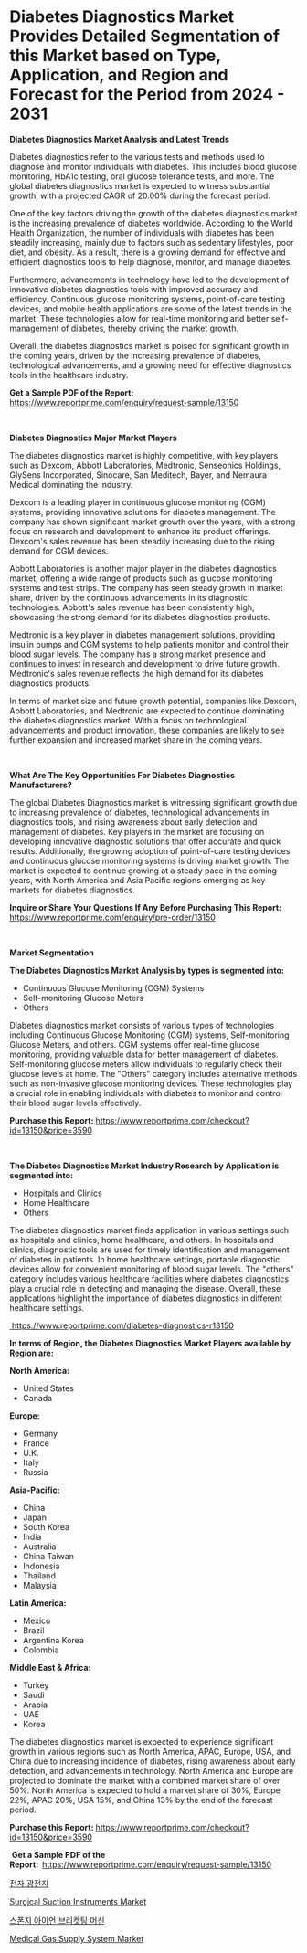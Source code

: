 <p><h1>Diabetes Diagnostics Market Provides Detailed Segmentation of this Market based on Type, Application, and Region and Forecast for the Period from 2024 - 2031</h1></p><p><strong>Diabetes Diagnostics Market Analysis and Latest Trends</strong></p>
<p><p>Diabetes diagnostics refer to the various tests and methods used to diagnose and monitor individuals with diabetes. This includes blood glucose monitoring, HbA1c testing, oral glucose tolerance tests, and more. The global diabetes diagnostics market is expected to witness substantial growth, with a projected CAGR of 20.00% during the forecast period.</p><p>One of the key factors driving the growth of the diabetes diagnostics market is the increasing prevalence of diabetes worldwide. According to the World Health Organization, the number of individuals with diabetes has been steadily increasing, mainly due to factors such as sedentary lifestyles, poor diet, and obesity. As a result, there is a growing demand for effective and efficient diagnostics tools to help diagnose, monitor, and manage diabetes.</p><p>Furthermore, advancements in technology have led to the development of innovative diabetes diagnostics tools with improved accuracy and efficiency. Continuous glucose monitoring systems, point-of-care testing devices, and mobile health applications are some of the latest trends in the market. These technologies allow for real-time monitoring and better self-management of diabetes, thereby driving the market growth.</p><p>Overall, the diabetes diagnostics market is poised for significant growth in the coming years, driven by the increasing prevalence of diabetes, technological advancements, and a growing need for effective diagnostics tools in the healthcare industry.</p></p>
<p><strong>Get a Sample PDF of the Report:&nbsp;</strong> <a href="https://www.reportprime.com/enquiry/request-sample/13150">https://www.reportprime.com/enquiry/request-sample/13150</a></p>
<p>&nbsp;</p>
<p><strong>Diabetes Diagnostics Major Market Players</strong></p>
<p><p>The diabetes diagnostics market is highly competitive, with key players such as Dexcom, Abbott Laboratories, Medtronic, Senseonics Holdings, GlySens Incorporated, Sinocare, San Meditech, Bayer, and Nemaura Medical dominating the industry. </p><p>Dexcom is a leading player in continuous glucose monitoring (CGM) systems, providing innovative solutions for diabetes management. The company has shown significant market growth over the years, with a strong focus on research and development to enhance its product offerings. Dexcom's sales revenue has been steadily increasing due to the rising demand for CGM devices.</p><p>Abbott Laboratories is another major player in the diabetes diagnostics market, offering a wide range of products such as glucose monitoring systems and test strips. The company has seen steady growth in market share, driven by the continuous advancements in its diagnostic technologies. Abbott's sales revenue has been consistently high, showcasing the strong demand for its diabetes diagnostics products.</p><p>Medtronic is a key player in diabetes management solutions, providing insulin pumps and CGM systems to help patients monitor and control their blood sugar levels. The company has a strong market presence and continues to invest in research and development to drive future growth. Medtronic's sales revenue reflects the high demand for its diabetes diagnostics products.</p><p>In terms of market size and future growth potential, companies like Dexcom, Abbott Laboratories, and Medtronic are expected to continue dominating the diabetes diagnostics market. With a focus on technological advancements and product innovation, these companies are likely to see further expansion and increased market share in the coming years.</p></p>
<p>&nbsp;</p>
<p><strong>What Are The Key Opportunities For Diabetes Diagnostics Manufacturers?</strong></p>
<p><p>The global Diabetes Diagnostics market is witnessing significant growth due to increasing prevalence of diabetes, technological advancements in diagnostics tools, and rising awareness about early detection and management of diabetes. Key players in the market are focusing on developing innovative diagnostic solutions that offer accurate and quick results. Additionally, the growing adoption of point-of-care testing devices and continuous glucose monitoring systems is driving market growth. The market is expected to continue growing at a steady pace in the coming years, with North America and Asia Pacific regions emerging as key markets for diabetes diagnostics.</p></p>
<p><strong>Inquire or Share Your Questions If Any Before Purchasing This Report:</strong> <a href="https://www.reportprime.com/enquiry/pre-order/13150">https://www.reportprime.com/enquiry/pre-order/13150</a></p>
<p>&nbsp;</p>
<p><strong>Market Segmentation</strong></p>
<p><strong>The Diabetes Diagnostics Market Analysis by types is segmented into:</strong></p>
<p><ul><li>Continuous Glucose Monitoring (CGM) Systems</li><li>Self-monitoring Glucose Meters</li><li>Others</li></ul></p>
<p><p>Diabetes diagnostics market consists of various types of technologies including Continuous Glucose Monitoring (CGM) systems, Self-monitoring Glucose Meters, and others. CGM systems offer real-time glucose monitoring, providing valuable data for better management of diabetes. Self-monitoring glucose meters allow individuals to regularly check their glucose levels at home. The "Others" category includes alternative methods such as non-invasive glucose monitoring devices. These technologies play a crucial role in enabling individuals with diabetes to monitor and control their blood sugar levels effectively.</p></p>
<p><strong>Purchase this Report:&nbsp;</strong><a href="https://www.reportprime.com/checkout?id=13150&price=3590">https://www.reportprime.com/checkout?id=13150&price=3590</a></p>
<p>&nbsp;</p>
<p><strong>The Diabetes Diagnostics Market Industry Research by Application is segmented into:</strong></p>
<p><ul><li>Hospitals and Clinics</li><li>Home Healthcare</li><li>Others</li></ul></p>
<p><p>The diabetes diagnostics market finds application in various settings such as hospitals and clinics, home healthcare, and others. In hospitals and clinics, diagnostic tools are used for timely identification and management of diabetes in patients. In home healthcare settings, portable diagnostic devices allow for convenient monitoring of blood sugar levels. The "others" category includes various healthcare facilities where diabetes diagnostics play a crucial role in detecting and managing the disease. Overall, these applications highlight the importance of diabetes diagnostics in different healthcare settings.</p></p>
<p><a href="https://www.reportprime.com/diabetes-diagnostics-r13150">&nbsp;https://www.reportprime.com/diabetes-diagnostics-r13150</a></p>
<p><strong>In terms of Region, the Diabetes Diagnostics Market Players available by Region are:</strong></p>
<p>
    <p> <strong> North America: </strong>
        <ul>
            <li>United States</li>
            <li>Canada</li>
        </ul>
        </p> 
    <p> <strong> Europe: </strong>
        <ul>
            <li>Germany</li>
            <li>France</li>
            <li>U.K.</li>
            <li>Italy</li>
            <li>Russia</li>
        </ul>
        </p> 
    <p> <strong> Asia-Pacific: </strong>
        <ul>
            <li>China</li>
            <li>Japan</li>
            <li>South Korea</li>
            <li>India</li>
            <li>Australia</li>
            <li>China Taiwan</li>
            <li>Indonesia</li>
            <li>Thailand</li>
            <li>Malaysia</li>
        </ul>
        </p> 
    <p> <strong> Latin America: </strong>
        <ul>
            <li>Mexico</li>
            <li>Brazil</li>
            <li>Argentina Korea</li>
            <li>Colombia</li>
        </ul>
        </p> 
    <p> <strong> Middle East & Africa: </strong>
        <ul>
            <li>Turkey</li>
            <li>Saudi</li>
            <li>Arabia</li>
            <li>UAE</li>
            <li>Korea</li>
        </ul>
    </p>
    </p>
<p><p>The diabetes diagnostics market is expected to experience significant growth in various regions such as North America, APAC, Europe, USA, and China due to increasing incidence of diabetes, rising awareness about early detection, and advancements in technology. North America and Europe are projected to dominate the market with a combined market share of over 50%. North America is expected to hold a market share of 30%, Europe 22%, APAC 20%, USA 15%, and China 13% by the end of the forecast period.</p></p>
<p><strong>Purchase this Report: </strong><a href="https://www.reportprime.com/checkout?id=13150&price=3590">https://www.reportprime.com/checkout?id=13150&price=3590</a></p>
<p>&nbsp;<strong>Get a Sample PDF of the Report:&nbsp;&nbsp;</strong><a href="https://www.reportprime.com/enquiry/request-sample/13150">https://www.reportprime.com/enquiry/request-sample/13150</a></p>
<p><strong></strong></p>
<p><p><a href="https://github.com/valroy852/Market-Research-Report-List-1/blob/main/706507572493.md">전자 광전지</a></p><p><a href="https://github.com/kathiaseamanalvaradovlprc2h/Market-Research-Report-List-2/blob/main/surgical-suction-instruments-market.md">Surgical Suction Instruments Market</a></p><p><a href="https://github.com/royErdmtyan906778/Market-Research-Report-List-1/blob/main/314243272492.md">스폰지 아이언 브리켓팅 머신</a></p><p><a href="https://github.com/wusalecollins540tpqoz/Market-Research-Report-List-2/blob/main/medical-gas-supply-system-market.md">Medical Gas Supply System Market</a></p></p>